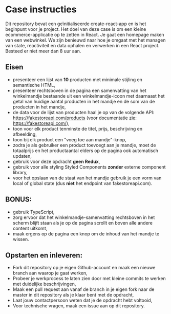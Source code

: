 # Case instructies

Dit repository bevat een geïnitialiseerde create-react-app en is het beginpunt voor je project.
Het doel van deze case is om een kleine ecommerce-applicatie op te zetten in React. Je gaat een homepage maken van een webwinkel.
We zijn benieuwd naar hoe je omgaat met het managen van state, reactiviteit en data ophalen en verwerken in een React project. Besteed er niet meer dan 8 uur aan.

## Eisen

- presenteer een lijst van **10** producten met minimale stijling en semantische HTML,
- presenteer rechtsboven in de pagina een samenvatting van het winkelmandje bestaande uit een winkelmandje-icoon met daarnaast het getal van huidige aantal producten in het mandje en de som van de producten in het mandje,
- de data voor de lijst van producten haal je op van de volgende API: https://fakestoreapi.com/products (voor documentatie zie: https://fakestoreapi.com/),
- toon voor elk product tenminste de titel, prijs, beschrijving en afbeelding,
- toon bij elk product een "voeg toe aan mandje"-knop,
- zodra je als gebruiker een product toevoegt aan je mandje, moet de totaalprijs en het productaantal elders op de pagina ook automatisch updaten,
- gebruik voor deze opdracht **geen Redux**,
- gebruik voor alle styling Styled Components **zonder** externe component library,
- voor het opslaan van de staat van het mandje gebruik je een vorm van local of global state (dus **niet** het endpoint van fakestoreapi.com).

## BONUS:

- gebruik TypeScript,
- zorg ervoor dat het winkelmandje-samenvatting rechtsboven in het scherm blijft staan als je op de pagina scrollt en boven alle andere content uitkomt,
- maak ergens op de pagina een knop om de inhoud van het mandje te wissen.

## Opstarten en inleveren:

- Fork dit repository op je eigen Github-account en maak een nieuwe branch aan waarop je gaat werken,
- Probeer je werkprocess te laten zien door met kleine commits te werken met duidelijke beschrijvingen,
- Maak een pull request aan vanaf de branch in je eigen fork naar de master in dit repository als je klaar bent met de opdracht,
- Laat jouw contactpersoon weten dat je de opdracht hebt voltooid,
- Voor technische vragen, maak een issue aan op dit repository.
